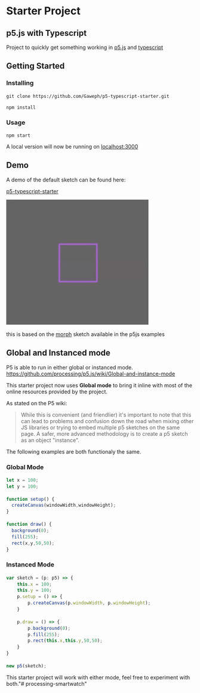 # Starter Project 
## p5.js with Typescript
Project to quickly get something working in [p5.js](https://p5js.org/) and [typescript](https://www.typescriptlang.org/)

## Getting Started

### Installing

```
git clone https://github.com/Gaweph/p5-typescript-starter.git
```
```
npm install
```

### Usage

```
npm start
```
A local version will now be running on [localhost:3000](http://localhost:3000)

## Demo

A demo of the default sketch can be found here:

[p5-typescript-starter](https://gaweph.github.io/p5-typescript-starter/)

![Demo](p5-typescript-demo.gif?raw=true "Demo")

this is based on the [morph](https://processing.org/examples/morph.html) sketch available in the p5js examples

## Global and Instanced mode
P5 is able to run in either global or instanced mode.
https://github.com/processing/p5.js/wiki/Global-and-instance-mode

This starter project now uses **Global mode** to bring it inline with most of the online resources provided by the project.

As stated on the P5 wiki:
> While this is convenient (and friendlier) it's important to note that this can lead to problems and confusion down the road when mixing other JS libraries or trying to embed multiple p5 sketches on the same page. A safer, more advanced methodology is to create a p5 sketch as an object "instance".

The following examples are both functionaly the same.


### Global Mode

``` typescript
let x = 100;
let y = 100;

function setup() {
  createCanvas(windowWidth,windowHeight);
}

function draw() {
  background(0);
  fill(255);
  rect(x,y,50,50);
}
```

### Instanced Mode
``` typescript
var sketch = (p: p5) => {
    this.x = 100;
    this.y = 100;
    p.setup = () => {
        p.createCanvas(p.windowWidth, p.windowHeight);
    }

    p.draw = () => {
        p.background(0);
        p.fill(255);
        p.rect(this.x,this.y,50,50);
    }
}

new p5(sketch);
```


This starter project will work with either mode, feel free to experiment with both."# processing-smartwatch" 
